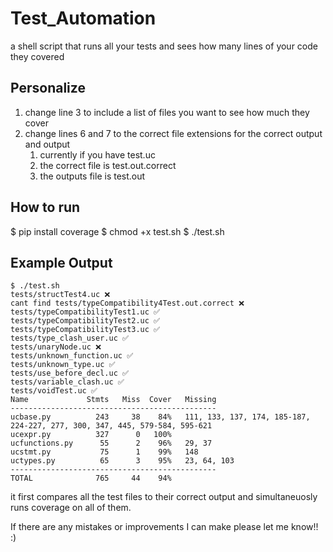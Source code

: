 # Test_Automation
a shell script that runs all your tests and sees how many lines of your code they covered

## Personalize
1. change line 3 to include a list of files you want to see how much they cover
2. change lines 6 and 7 to the correct file extensions for the correct output and output
    1. currently if you have test.uc
    2. the correct file is test.out.correct
    3. the outputs file is test.out

## How to run
$ pip install coverage
$ chmod +x test.sh
$ ./test.sh

## Example Output
```
$ ./test.sh
tests/structTest4.uc ❌
cant find tests/typeCompatibility4Test.out.correct ❌
tests/typeCompatibilityTest1.uc ✅
tests/typeCompatibilityTest2.uc ✅
tests/typeCompatibilityTest3.uc ✅
tests/type_clash_user.uc ✅
tests/unaryNode.uc ❌
tests/unknown_function.uc ✅
tests/unknown_type.uc ✅
tests/use_before_decl.uc ✅
tests/variable_clash.uc ✅
tests/voidTest.uc ✅
Name             Stmts   Miss  Cover   Missing
----------------------------------------------
ucbase.py          243     38    84%   111, 133, 137, 174, 185-187, 224-227, 277, 300, 347, 445, 579-584, 595-621
ucexpr.py          327      0   100%
ucfunctions.py      55      2    96%   29, 37
ucstmt.py           75      1    99%   148
uctypes.py          65      3    95%   23, 64, 103
----------------------------------------------
TOTAL              765     44    94%
```
it first compares all the test files to their correct output and simultaneuosly runs coverage on all of them.

If there are any mistakes or improvements I can make please let me know!! :)

